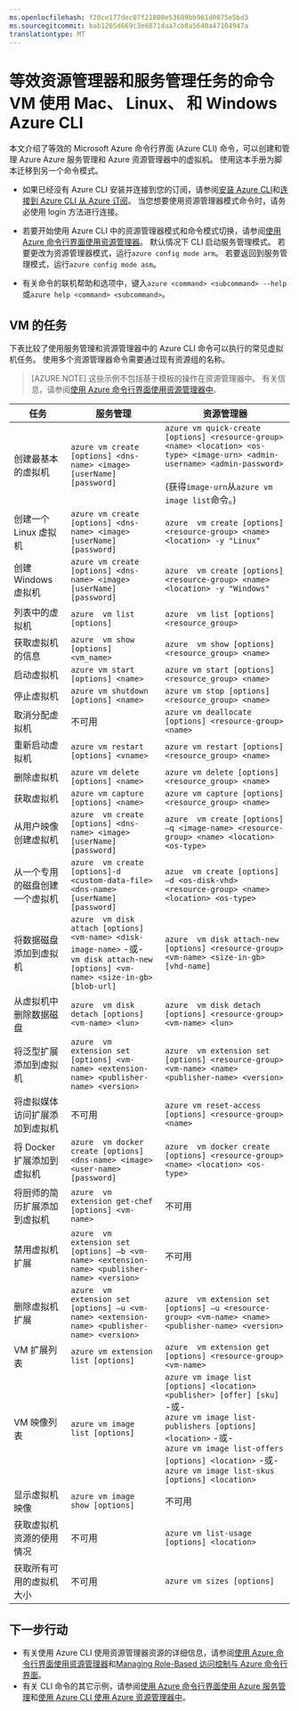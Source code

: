 ```yaml
---
ms.openlocfilehash: f20ce177dec07f21808e53689bb961d0075e5bd3
ms.sourcegitcommit: bab1265d669c3e6871daa7cb8a5640a47104947a
translationtype: MT
---
```

<properties
    pageTitle="虚拟机任务的等效 Azure CLI 命令 |Microsoft Azure"
    description="等效的 Azure CLI 命令可以创建和管理在 Azure 资源管理器和 Azure 服务管理模式下的 Azure Vm"
    services="virtual-machines"
    documentationCenter=""
    authors="dlepow"
    manager="timlt"
    editor=""
    tags="azure-resource-manager,azure-service-management"/>

<tags
    ms.service="virtual-machines"
    ms.devlang="na"
    ms.topic="article"
    ms.tgt_pltfrm="command-line-interface"
    ms.workload="infrastructure-services"
    ms.date="08/28/2015"
    ms.author="danlep"/>


# 等效资源管理器和服务管理任务的命令 VM 使用 Mac、 Linux、 和 Windows Azure CLI
本文介绍了等效的 Microsoft Azure 命令行界面 (Azure CLI) 命令，可以创建和管理 Azure Azure 服务管理和 Azure 资源管理器中的虚拟机。 使用这本手册为脚本迁移到另一个命令模式。

* 如果已经没有 Azure CLI 安装并连接到您的订阅，请参阅[安装 Azure CLI](../xplat-cli-install.md)和[连接到 Azure CLI 从 Azure 订阅](../xplat-cli-connect.md)。 当您想要使用资源管理器模式命令时，请务必使用 login 方法进行连接。

* 若要开始使用 Azure CLI 中的资源管理器模式和命令模式切换，请参阅[使用 Azure 命令行界面使用资源管理器](xplat-cli-azure-resource-manager.md)。 默认情况下 CLI 启动服务管理模式。 若要更改为资源管理器模式，运行`azure config mode arm`。 若要返回到服务管理模式，运行`azure config mode asm`。

* 有关命令的联机帮助和选项中，键入`azure <command> <subcommand> --help`或`azure help <command> <subcommand>`。

## VM 的任务
下表比较了使用服务管理和资源管理器中的 Azure CLI 命令可以执行的常见虚拟机任务。 使用多个资源管理器命令需要通过现有资源组的名称。

> [AZURE.NOTE] 这些示例不包括基于模板的操作在资源管理器中。 有关信息，请参阅[使用 Azure 命令行界面使用资源管理器中](xplat-cli-azure-resource-manager.md)。

任务 | 服务管理 | 资源管理器
-------------- | ----------- | -------------------------
创建最基本的虚拟机 | `azure vm create [options] <dns-name> <image> [userName] [password]` | `azure vm quick-create [options] <resource-group> <name> <location> <os-type> <image-urn> <admin-username> <admin-password>`<br/><br/>(获得`image-urn`从`azure vm image list`命令。)
创建一个 Linux 虚拟机 | `azure vm create [options] <dns-name> <image> [userName] [password]` | `azure  vm create [options] <resource-group> <name> <location> -y "Linux"`
创建 Windows 虚拟机 | `azure vm create [options] <dns-name> <image> [userName] [password]` | `azure  vm create [options] <resource-group> <name> <location> -y "Windows"`
列表中的虚拟机 | `azure  vm list [options]` | `azure  vm list [options] <resource_group>`
获取虚拟机的信息 | `azure  vm show [options] <vm_name>` | `azure  vm show [options] <resource_group> <name>`
启动虚拟机 | `azure vm start [options] <name>` | `azure vm start [options] <resource_group> <name>`
停止虚拟机 | `azure vm shutdown [options] <name>` | `azure vm stop [options] <resource_group> <name>`
取消分配虚拟机 | 不可用 | `azure vm deallocate [options] <resource-group> <name>`
重新启动虚拟机 | `azure vm restart [options] <vname>` | `azure vm restart [options] <resource_group> <name>`
删除虚拟机 | `azure vm delete [options] <name>` | `azure vm delete [options] <resource_group> <name>`
获取虚拟机 | `azure vm capture [options] <name>` | `azure vm capture [options] <resource_group> <name>`
从用户映像创建虚拟机 | `azure  vm create [options] <dns-name> <image> [userName] [password]` | `azure  vm create [options] –q <image-name> <resource-group> <name> <location> <os-type>`
从一个专用的磁盘创建一个虚拟机 | `azure  vm create [options]-d <custom-data-file> <dns-name> [userName] [password]` | `azue  vm create [options] –d <os-disk-vhd> <resource-group> <name> <location> <os-type>`
将数据磁盘添加到虚拟机 | `azure  vm disk attach [options] <vm-name> <disk-image-name>` -或- <br/>  `vm disk attach-new [options] <vm-name> <size-in-gb> [blob-url]` | `azure  vm disk attach-new [options] <resource-group> <vm-name> <size-in-gb> [vhd-name]`
从虚拟机中删除数据磁盘 | `azure  vm disk detach [options] <vm-name> <lun>` | `azure  vm disk detach [options] <resource-group> <vm-name> <lun>`
将泛型扩展添加到虚拟机 | `azure  vm extension set [options] <vm-name> <extension-name> <publisher-name> <version>` | `azure  vm extension set [options] <resource-group> <vm-name> <name> <publisher-name> <version>`
将虚拟媒体访问扩展添加到虚拟机 | 不可用 | `azure vm reset-access [options] <resource-group> <name>`
将 Docker 扩展添加到虚拟机 | `azure  vm docker create [options] <dns-name> <image> <user-name> [password]` | `azure  vm docker create [options] <resource-group> <name> <location> <os-type>`
将厨师的简历扩展添加到虚拟机 | `azure  vm extension get-chef [options] <vm-name>` | 不可用
禁用虚拟机扩展 | `azure  vm extension set [options] –b <vm-name> <extension-name> <publisher-name> <version>` | 不可用
删除虚拟机扩展 | `azure  vm extension set [options] –u <vm-name> <extension-name> <publisher-name> <version>` | `azure  vm extension set [options] –u <resource-group> <vm-name> <name> <publisher-name> <version>`
VM 扩展列表 | `azure vm extension list [options]` | `azure  vm extension get [options] <resource-group> <vm-name>`
VM 映像列表 | `azure vm image list [options]` | `azure vm image list [options] <location> <publisher> [offer] [sku]` -或- <br/> `azure vm image list-publishers [options] <location>` -或- <br/> `azure vm image list-offers [options] <location>` -或- <br/> `azure vm image list-skus [options] <location>`
显示虚拟机映像 | `azure vm image show [options]` | 不可用
获取虚拟机资源的使用情况 | 不可用 | `azure vm list-usage [options] <location>`
获取所有可用的虚拟机大小 | 不可用 | `azure vm sizes [options]`


## 下一步行动

* 有关使用 Azure CLI 使用资源管理器资源的详细信息，请参阅[使用 Azure 命令行界面使用资源管理器](xplat-cli-azure-resource-manager.md)和[Managing Role-Based 访问控制与 Azure 命令行界面](../role-based-access-control-xplat-cli.md)。
* 有关 CLI 命令的其它示例，请参阅[使用 Azure 命令行界面使用 Azure 服务管理](../virtual-machines-command-line-tools.md)和[使用 Azure CLI 使用 Azure 资源管理器中](azure-cli-arm-commands.md)。
